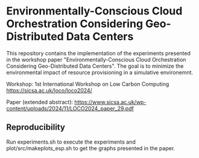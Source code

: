 # Environmentally-Conscious Cloud Orchestration Considering Geo-Distributed Data Centers
 
This repository contains the implementation of the experiments presented in the workshop paper "Environmentally-Conscious Cloud Orchestration Considering Geo-Distributed Data Centers". The goal is to minimize the environmental impact of resource provisioning in a simulative environemnt.  

Workshop: 1st International Workshop on Low Carbon Computing https://sicsa.ac.uk/loco/loco2024/

Paper (extended abstract): https://www.sicsa.ac.uk/wp-content/uploads/2024/11/LOCO2024_paper_29.pdf


## Reproducibility
Run experiments.sh to execute the experiments and plot/src/makeplots_esp.sh to get the graphs presented in the paper.
